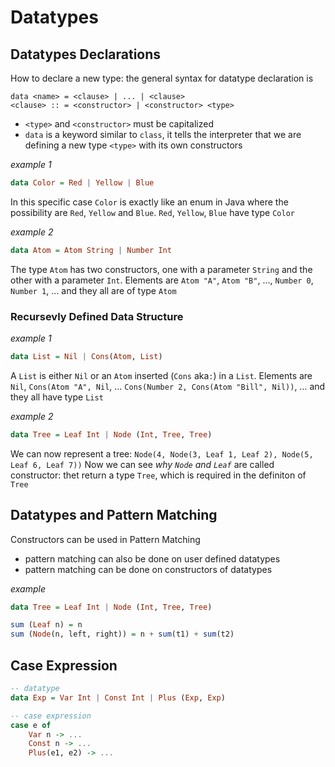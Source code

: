 # Datatypes
## Datatypes Declarations
How to declare a new type: the general syntax for datatype declaration is
```
data <name> = <clause> | ... | <clause>
<clause> :: = <constructor> | <constructor> <type>
```
- `<type>` and `<constructor>` must be capitalized
- `data` is a keyword similar to `class`, it tells the interpreter that we are defining a new type `<type>` with its own constructors

*example 1*
```haskell
data Color = Red | Yellow | Blue
```
In this specific case `Color` is exactly like an enum in Java where the possibility are `Red`, `Yellow` and `Blue`. 
`Red`, `Yellow`, `Blue` have type `Color`

*example 2*
```haskell
data Atom = Atom String | Number Int
```
The type `Atom` has two constructors, one with a parameter `String` and the other with a parameter `Int`. 
Elements are `Atom "A"`, `Atom "B"`, ..., `Number 0`, `Number 1`, ... and they all are of type `Atom`

### Recursevly Defined Data Structure
*example 1*
```haskell
data List = Nil | Cons(Atom, List)
```
A `List` is either `Nil` or an `Atom` inserted (`Cons` aka`:`) in a `List`. 
Elements are `Nil`, `Cons(Atom "A", Nil`, ... 
`Cons(Number 2, Cons(Atom "Bill", Nil))`, ... and they all have type `List`

*example 2*
```haskell
data Tree = Leaf Int | Node (Int, Tree, Tree)
```
We can now represent a tree:
`Node(4, Node(3, Leaf 1, Leaf 2), Node(5, Leaf 6, Leaf 7))`
Now we can see *why `Node` and `Leaf`* are called constructor: thet return a type `Tree`, which is required in the definiton of `Tree`

## Datatypes and Pattern Matching
Constructors can be used in Pattern Matching 
- pattern matching can also be done on user defined datatypes
- pattern matching can be done on constructors of datatypes

*example*
```haskell
data Tree = Leaf Int | Node (Int, Tree, Tree)

sum (Leaf n) = n
sum (Node(n, left, right)) = n + sum(t1) + sum(t2)
```

## Case Expression 
```haskell
-- datatype 
data Exp = Var Int | Const Int | Plus (Exp, Exp)

-- case expression
case e of 
	Var n -> ...
	Const n -> ...
	Plus(e1, e2) -> ...
```